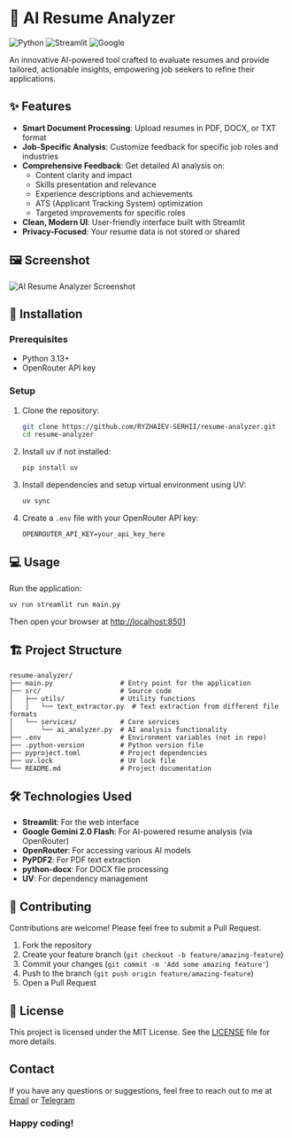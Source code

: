 # 📃 AI Resume Analyzer

![Python](https://img.shields.io/badge/Python-3.13+-blue?style=flat-square&logo=python)
![Streamlit](https://img.shields.io/badge/Streamlit-1.45+-red?style=flat-square&logo=streamlit)
![Google](https://img.shields.io/badge/Google-Gemini--2.0--Flash-green?style=flat-square&logo=google)

An innovative AI-powered tool crafted to evaluate resumes and provide tailored, actionable insights, empowering job seekers to refine their applications.

## ✨ Features

- **Smart Document Processing**: Upload resumes in PDF, DOCX, or TXT format
- **Job-Specific Analysis**: Customize feedback for specific job roles and industries
- **Comprehensive Feedback**: Get detailed AI analysis on:
  - Content clarity and impact
  - Skills presentation and relevance
  - Experience descriptions and achievements
  - ATS (Applicant Tracking System) optimization
  - Targeted improvements for specific roles
- **Clean, Modern UI**: User-friendly interface built with Streamlit
- **Privacy-Focused**: Your resume data is not stored or shared

## 🖼️ Screenshot

![AI Resume Analyzer Screenshot](https://via.placeholder.com/800x450.png?text=AI+Resume+Analyzer+Screenshot)

## 🚀 Installation

### Prerequisites

- Python 3.13+
- OpenRouter API key

### Setup

1. Clone the repository:

   ```bash
   git clone https://github.com/RYZHAIEV-SERHII/resume-analyzer.git
   cd resume-analyzer
   ```

2. Install uv if not installed:

   ```bash
   pip install uv
   ```

3. Install dependencies and setup virtual environment using UV:

   ```bash
   uv sync
   ```

4. Create a `.env` file with your OpenRouter API key:

   ```env
   OPENROUTER_API_KEY=your_api_key_here
   ```

## 💻 Usage

Run the application:

```bash
uv run streamlit run main.py
```

Then open your browser at <http://localhost:8501>

## 🏗️ Project Structure

```plaintext
resume-analyzer/
├── main.py                 # Entry point for the application
├── src/                    # Source code
│   ├── utils/              # Utility functions
│   │   └── text_extractor.py  # Text extraction from different file formats
│   └── services/           # Core services
│       └── ai_analyzer.py  # AI analysis functionality
├── .env                    # Environment variables (not in repo)
├── .python-version         # Python version file
├── pyproject.toml          # Project dependencies
├── uv.lock                 # UV lock file
└── README.md               # Project documentation
```

## 🛠️ Technologies Used

- **Streamlit**: For the web interface
- **Google Gemini 2.0 Flash**: For AI-powered resume analysis (via OpenRouter)
- **OpenRouter**: For accessing various AI models
- **PyPDF2**: For PDF text extraction
- **python-docx**: For DOCX file processing
- **UV**: For dependency management

## 🤝 Contributing

Contributions are welcome! Please feel free to submit a Pull Request.

1. Fork the repository
2. Create your feature branch (`git checkout -b feature/amazing-feature`)
3. Commit your changes (`git commit -m 'Add some amazing feature'`)
4. Push to the branch (`git push origin feature/amazing-feature`)
5. Open a Pull Request

## 📄 License

This project is licensed under the MIT License.
See the [LICENSE](LICENSE) file for more details.

## Contact

If you have any questions or suggestions,
feel free to reach out to me at [Email](mailto:rsp89@gmail.com) or [Telegram](https://t.me/CTAJIKEP)

### Happy coding!
